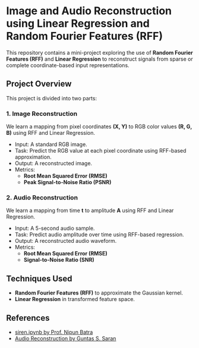 # Image and Audio Reconstruction using Linear Regression and Random Fourier Features (RFF)

This repository contains a mini-project exploring the use of **Random Fourier Features (RFF)** and **Linear Regression** to reconstruct signals from sparse or complete coordinate-based input representations.

## Project Overview

This project is divided into two parts:

### 1. Image Reconstruction

We learn a mapping from pixel coordinates **(X, Y)** to RGB color values **(R, G, B)** using RFF and Linear Regression.

- Input: A standard RGB image.
- Task: Predict the RGB value at each pixel coordinate using RFF-based approximation.
- Output: A reconstructed image.
- Metrics:
  - **Root Mean Squared Error (RMSE)**
  - **Peak Signal-to-Noise Ratio (PSNR)**

### 2. Audio Reconstruction

We learn a mapping from time **t** to amplitude **A** using RFF and Linear Regression.

- Input: A 5-second audio sample.
- Task: Predict audio amplitude over time using RFF-based regression.
- Output: A reconstructed audio waveform.
- Metrics:
  - **Root Mean Squared Error (RMSE)**
  - **Signal-to-Noise Ratio (SNR)**

## Techniques Used

- **Random Fourier Features (RFF)** to approximate the Gaussian kernel.
- **Linear Regression** in transformed feature space.

## References

- [siren.ipynb by Prof. Nipun Batra](https://github.com/nipunbatra/ml-teaching/blob/master/notebooks/siren.ipynb)
- [Audio Reconstruction by Guntas S. Saran](https://github.com/guntas-13/ml-teaching/blob/master/notebooks/audio-reconstruction.ipynb)
